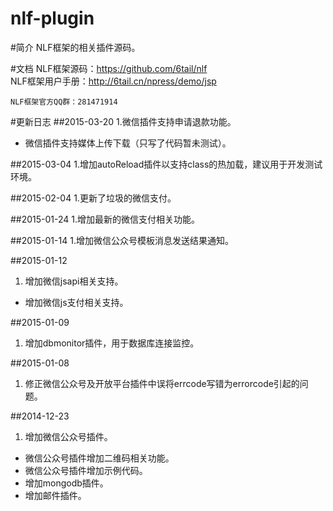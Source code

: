 nlf-plugin
===

#简介
NLF框架的相关插件源码。

#文档
NLF框架源码：https://github.com/6tail/nlf  
NLF框架用户手册：http://6tail.cn/npress/demo/jsp
    
    NLF框架官方QQ群：281471914

#更新日志
##2015-03-20
1.微信插件支持申请退款功能。
* 微信插件支持媒体上传下载（只写了代码暂未测试）。

##2015-03-04
1.增加autoReload插件以支持class的热加载，建议用于开发测试环境。

##2015-02-04
1.更新了垃圾的微信支付。

##2015-01-24
1.增加最新的微信支付相关功能。

##2015-01-14
1.增加微信公众号模板消息发送结果通知。

##2015-01-12
1. 增加微信jsapi相关支持。
* 增加微信js支付相关支持。

##2015-01-09
1. 增加dbmonitor插件，用于数据库连接监控。

##2015-01-08
1. 修正微信公众号及开放平台插件中误将errcode写错为errorcode引起的问题。

##2014-12-23
1. 增加微信公众号插件。
* 微信公众号插件增加二维码相关功能。
* 微信公众号插件增加示例代码。
* 增加mongodb插件。
* 增加邮件插件。